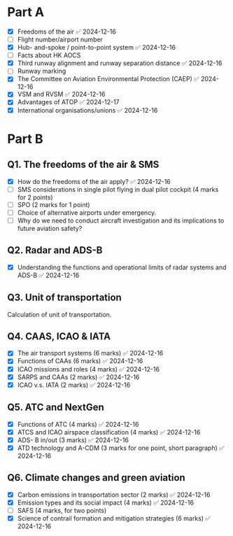 # Part A
- [x] Freedoms of the air ✅ 2024-12-16
- [ ] Flight number/airport number
- [x] Hub- and-spoke / point-to-point system ✅ 2024-12-16
- [ ] Facts about HK AOCS
- [x] Third runway alignment and runway separation distance ✅ 2024-12-16
- [ ] Runway marking
- [x] The Committee on Aviation Environmental Protection (CAEP) ✅ 2024-12-16
- [x] VSM and RVSM ✅ 2024-12-16
- [x] Advantages of ATOP ✅ 2024-12-17
- [x] International organisations/unions ✅ 2024-12-16

# Part B
## Q1. The freedoms of the air & SMS
- [x] How do the freedoms of the air apply? ✅ 2024-12-16
- [ ] SMS considerations in single pilot flying in dual pilot cockpit (4 marks for 2 points)
- [ ] SPO (2 marks for 1 point)
- [ ] Choice of alternative airports under emergency.
- [ ] Why do we need to conduct aircraft investigation and its implications to future aviation safety?
## Q2. Radar and ADS-B
- [x] Understanding the functions and operational limits of radar systems and ADS-B ✅ 2024-12-16
## Q3. Unit of transportation
Calculation of unit of transportation.
## Q4. CAAS, ICAO & IATA
- [x] The air transport systems (6 marks) ✅ 2024-12-16
- [x] Functions of CAAs (6 marks) ✅ 2024-12-16
- [x] ICAO missions and roles (4 marks) ✅ 2024-12-16
- [x] SARPS and CAAs (2 marks) ✅ 2024-12-16
- [x] ICAO v.s. IATA (2 marks) ✅ 2024-12-16
## Q5. ATC and NextGen
- [x] Functions of ATC (4 marks) ✅ 2024-12-16
- [x] ATCS and ICAO airspace classification (4 marks) ✅ 2024-12-16
- [x] ADS- B in/out (3 marks) ✅ 2024-12-16
- [x] ATD technology and A-CDM (3 marks for one point, short paragraph) ✅ 2024-12-16
## Q6. Climate changes and green aviation
- [x] Carbon emissions in transportation sector (2 marks) ✅ 2024-12-16
- [x] Emission types and its social impact (4 marks) ✅ 2024-12-16
- [ ] SAFS (4 marks, for two points)
- [x] Science of contrail formation and mitigation strategies (6 marks) ✅ 2024-12-16